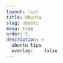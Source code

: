 ```yaml
---
layout: list
title: Ubuntu
slug: ubuntu
menu: true
order: 5
description: >
  ubuntu tips
  overlay:    false
---
```

